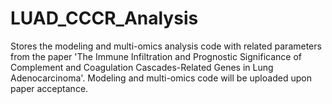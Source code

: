 # LUAD_CCCR_Analysis
Stores the modeling and multi-omics analysis code with related parameters from the paper 'The Immune Infiltration and Prognostic Significance of Complement and Coagulation Cascades-Related Genes in Lung Adenocarcinoma'.
Modeling and multi-omics code will be uploaded upon paper acceptance.
